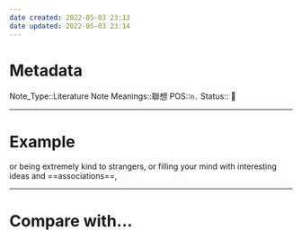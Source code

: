 ```yaml
---
date created: 2022-05-03 23:13
date updated: 2022-05-03 23:14
---
```


# Metadata

Note_Type::Literature Note
Meanings::聯想
POS::`n.`
Status:: 👶

---

# Example

or being extremely kind to strangers, or filling your mind with interesting ideas and ==associations==,

---

# Compare with...
